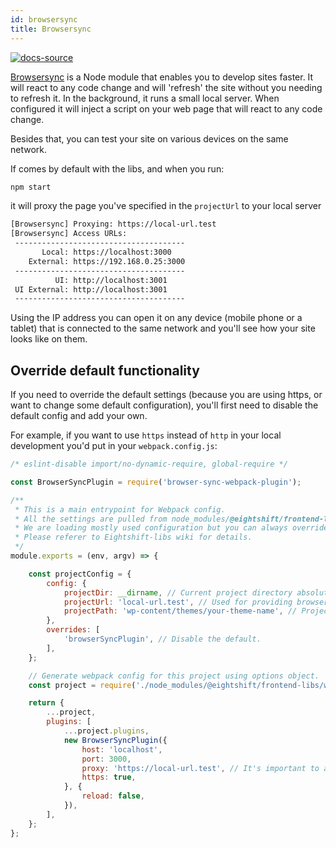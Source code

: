 ```yaml
---
id: browsersync
title: Browsersync
---
```


[![docs-source](https://img.shields.io/badge/source-eigthshift--frontend--libs-yellow?style=for-the-badge&logo=javascript&labelColor=2a2a2a)](https://github.com/infinum/eightshift-frontend-libs/blob/develop/webpack/development.js)

[Browsersync](https://browsersync.io/docs) is a Node module that enables you to develop sites faster. It will react to any code change and will 'refresh' the site without you needing to refresh it. In the background, it runs a small local server. When configured it will inject a script on your web page that will react to any code change.

Besides that, you can test your site on various devices on the same network.

If comes by default with the libs, and when you run:

```bash
npm start
```

it will proxy the page you've specified in the `projectUrl` to your local server

```bash
[Browsersync] Proxying: https://local-url.test
[Browsersync] Access URLs:
 --------------------------------------
       Local: https://localhost:3000
    External: https://192.168.0.25:3000
 --------------------------------------
          UI: http://localhost:3001
 UI External: http://localhost:3001
 --------------------------------------
```

Using the IP address you can open it on any device (mobile phone or a tablet) that is connected to the same network and you'll see how your site looks like on them.

## Override default functionality

If you need to override the default settings (because you are using https, or want to change some default configuration), you'll first need to disable the default config and add your own.

For example, if you want to use `https` instead of `http` in your local development you'd put in your `webpack.config.js`:

```js
/* eslint-disable import/no-dynamic-require, global-require */

const BrowserSyncPlugin = require('browser-sync-webpack-plugin');

/**
 * This is a main entrypoint for Webpack config.
 * All the settings are pulled from node_modules/@eightshift/frontend-libs/webpack.
 * We are loading mostly used configuration but you can always override or turn off the default setup and provide your own.
 * Please referer to Eightshift-libs wiki for details.
 */
module.exports = (env, argv) => {

	const projectConfig = {
		config: {
			projectDir: __dirname, // Current project directory absolute path.
			projectUrl: 'local-url.test', // Used for providing browsersync functionality.
			projectPath: 'wp-content/themes/your-theme-name', // Project path relative to project root.
		},
		overrides: [
			'browserSyncPlugin', // Disable the default.
		],
	};

	// Generate webpack config for this project using options object.
	const project = require('./node_modules/@eightshift/frontend-libs/webpack')(argv.mode, projectConfig);

	return {
		...project,
		plugins: [
			...project.plugins,
			new BrowserSyncPlugin({
				host: 'localhost',
				port: 3000,
				proxy: 'https://local-url.test', // It's important to add the protocol when using https!
				https: true,
			}, {
				reload: false,
			}),
		],
	};
};
```

<div class="legacy-badge legacy-badge--v4"></div>
